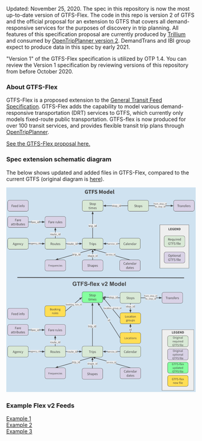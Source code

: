 Updated: November 25, 2020. The spec in this repository is now the most up-to-date version of GTFS-Flex. The code in this repo is version 2 of GTFS and the official proposal for an extension to GTFS that covers all demand-responsive services for the purposes of discovery in trip planning. All features of this specification proposal are currently produced by [Trillium](https://trilliumtransit.com/) and consumed by [OpenTripPlanner version 2](https://www.opentripplanner.org/). DemandTrans and IBI group expect to produce data in this spec by early 2021.

"Version 1" of the GTFS-Flex specification is utilized by OTP 1.4. You can review the Version 1 specification by reviewing versions of this repository from before October 2020.

### About GTFS-Flex

GTFS-Flex is a proposed extension to the [General Transit Feed Specification](http://gtfs.org/). GTFS-Flex adds the capability to model various demand-responsive transportation (DRT) services to GTFS, which currently only models fixed-route public transportation. GTFS-flex is now produced for over 100 transit services, and provides flexible transit trip plans through [OpenTripPlanner](https://www.opentripplanner.org/).

[See the GTFS-Flex proposal here.](spec/reference.md)

### Spec extension schematic diagram

The below shows updated and added files in GTFS-Flex, compared to the current GTFS (original diagram is [here](https://docs.google.com/drawings/d/1g1kuTZPLFphMa942htywksIhxXqM_mMFCROOiEw5eNo/edit?usp=sharing)).

![Diagram of added files in GTFS-Flex](spec/GTFS_GTFS-flex_v2_Schema_Diagram.png)

### Example Flex v2 Feeds
[Example 1](spec/Flex_v2_Example_1.zip)<br>[Example 2](spec/Flex_v2_Example_2.zip)<br>[Example 3](spec/Flex_v2_Example_3.zip)
